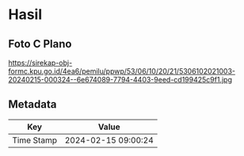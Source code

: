 # Hasil

## Foto C Plano

https://sirekap-obj-formc.kpu.go.id/4ea6/pemilu/ppwp/53/06/10/20/21/5306102021003-20240215-000324--6e674089-7794-4403-9eed-cd199425c9f1.jpg


## Metadata

| Key        | Value               |
| ---------- | ------------------- |
| Time Stamp | 2024-02-15 09:00:24 |



